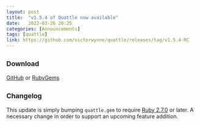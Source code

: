 ```yaml
---
layout: post
title:  "v1.5.4 of Quattle now available"
date:   2022-03-26 20:25
categories: [Announcements]
tags: [quattle]
link: https://github.com/victorwynne/quattle/releases/tag/v1.5.4-RC
---
```


## <small>Download</small>
[GitHub](https://github.com/victorwynne/quattle/releases) or [RubyGems](https://rubygems.org/gems/quattle)<br>

## <small>Changelog</small>

This update is simply bumping `quattle.gem` to require [Ruby 2.7.0](https://www.ruby-lang.org/en/news/2019/12/25/ruby-2-7-0-released/) or later. A necessary change in order to support an upcoming feature addition.
